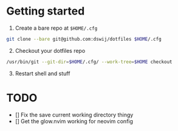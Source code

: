 # Getting started

1. Create a bare repo at `$HOME/.cfg`
```sh 
git clone --bare git@github.com:dswij/dotfiles $HOME/.cfg
```

2. Checkout your dotfiles repo
```sh
/usr/bin/git --git-dir=$HOME/.cfg/ --work-tree=$HOME checkout
```

3. Restart shell and stuff

# TODO

- [] Fix the save current working directory thingy
- [] Get the glow.nvim working for neovim config

